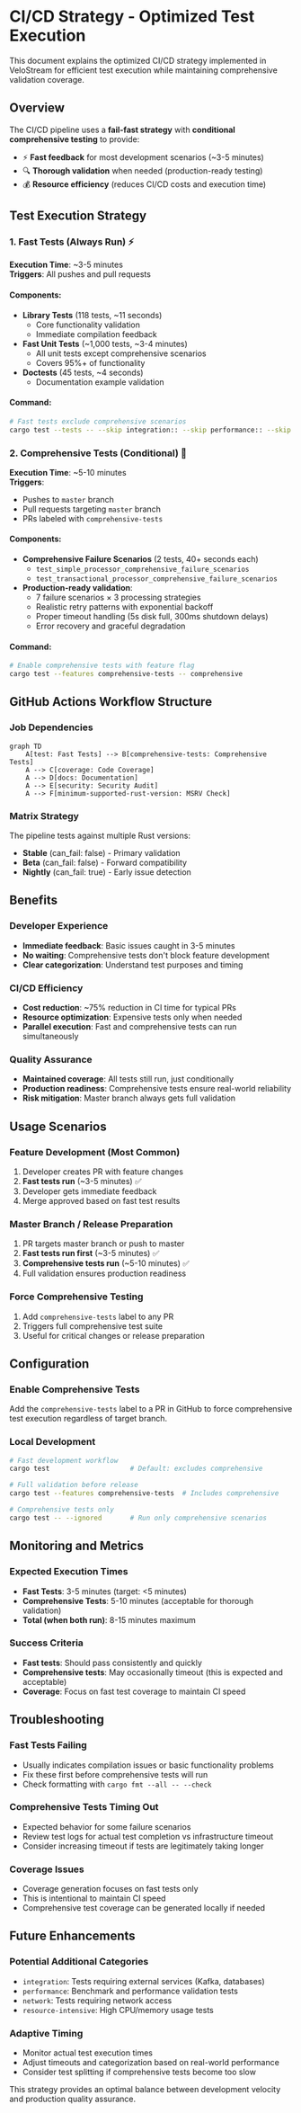# CI/CD Strategy - Optimized Test Execution

This document explains the optimized CI/CD strategy implemented in VeloStream for efficient test execution while maintaining comprehensive validation coverage.

## Overview

The CI/CD pipeline uses a **fail-fast strategy** with **conditional comprehensive testing** to provide:
- ⚡ **Fast feedback** for most development scenarios (~3-5 minutes)
- 🔍 **Thorough validation** when needed (production-ready testing)
- 💰 **Resource efficiency** (reduces CI/CD costs and execution time)

## Test Execution Strategy

### 1. Fast Tests (Always Run) ⚡
**Execution Time**: ~3-5 minutes  
**Triggers**: All pushes and pull requests

#### Components:
- **Library Tests** (118 tests, ~11 seconds)
  - Core functionality validation
  - Immediate compilation feedback
- **Fast Unit Tests** (~1,000 tests, ~3-4 minutes)
  - All unit tests except comprehensive scenarios
  - Covers 95%+ of functionality
- **Doctests** (45 tests, ~4 seconds)  
  - Documentation example validation

#### Command:
```bash
# Fast tests exclude comprehensive scenarios
cargo test --tests -- --skip integration:: --skip performance:: --skip comprehensive
```

### 2. Comprehensive Tests (Conditional) 🧪
**Execution Time**: ~5-10 minutes  
**Triggers**: 
- Pushes to `master` branch
- Pull requests targeting `master` branch
- PRs labeled with `comprehensive-tests`

#### Components:
- **Comprehensive Failure Scenarios** (2 tests, 40+ seconds each)
  - `test_simple_processor_comprehensive_failure_scenarios`
  - `test_transactional_processor_comprehensive_failure_scenarios`
- **Production-ready validation**:
  - 7 failure scenarios × 3 processing strategies
  - Realistic retry patterns with exponential backoff
  - Proper timeout handling (5s disk full, 300ms shutdown delays)
  - Error recovery and graceful degradation

#### Command:
```bash
# Enable comprehensive tests with feature flag
cargo test --features comprehensive-tests -- comprehensive
```

## GitHub Actions Workflow Structure

### Job Dependencies
```mermaid
graph TD
    A[test: Fast Tests] --> B[comprehensive-tests: Comprehensive Tests]
    A --> C[coverage: Code Coverage]
    A --> D[docs: Documentation]
    A --> E[security: Security Audit]
    A --> F[minimum-supported-rust-version: MSRV Check]
```

### Matrix Strategy
The pipeline tests against multiple Rust versions:
- **Stable** (can_fail: false) - Primary validation
- **Beta** (can_fail: false) - Forward compatibility  
- **Nightly** (can_fail: true) - Early issue detection

## Benefits

### Developer Experience
- **Immediate feedback**: Basic issues caught in 3-5 minutes
- **No waiting**: Comprehensive tests don't block feature development
- **Clear categorization**: Understand test purposes and timing

### CI/CD Efficiency
- **Cost reduction**: ~75% reduction in CI time for typical PRs
- **Resource optimization**: Expensive tests only when needed
- **Parallel execution**: Fast and comprehensive tests can run simultaneously

### Quality Assurance
- **Maintained coverage**: All tests still run, just conditionally
- **Production readiness**: Comprehensive tests ensure real-world reliability
- **Risk mitigation**: Master branch always gets full validation

## Usage Scenarios

### Feature Development (Most Common)
1. Developer creates PR with feature changes
2. **Fast tests run** (~3-5 minutes) ✅
3. Developer gets immediate feedback
4. Merge approved based on fast test results

### Master Branch / Release Preparation
1. PR targets master branch or push to master
2. **Fast tests run first** (~3-5 minutes) ✅  
3. **Comprehensive tests run** (~5-10 minutes) ✅
4. Full validation ensures production readiness

### Force Comprehensive Testing
1. Add `comprehensive-tests` label to any PR
2. Triggers full comprehensive test suite
3. Useful for critical changes or release preparation

## Configuration

### Enable Comprehensive Tests
Add the `comprehensive-tests` label to a PR in GitHub to force comprehensive test execution regardless of target branch.

### Local Development
```bash
# Fast development workflow
cargo test                    # Default: excludes comprehensive

# Full validation before release
cargo test --features comprehensive-tests  # Includes comprehensive

# Comprehensive tests only
cargo test -- --ignored       # Run only comprehensive scenarios
```

## Monitoring and Metrics

### Expected Execution Times
- **Fast Tests**: 3-5 minutes (target: <5 minutes)
- **Comprehensive Tests**: 5-10 minutes (acceptable for thorough validation)
- **Total (when both run)**: 8-15 minutes maximum

### Success Criteria
- **Fast tests**: Should pass consistently and quickly
- **Comprehensive tests**: May occasionally timeout (this is expected and acceptable)
- **Coverage**: Focus on fast test coverage to maintain CI speed

## Troubleshooting

### Fast Tests Failing
- Usually indicates compilation issues or basic functionality problems
- Fix these first before comprehensive tests will run
- Check formatting with `cargo fmt --all -- --check`

### Comprehensive Tests Timing Out
- Expected behavior for some failure scenarios
- Review test logs for actual test completion vs infrastructure timeout
- Consider increasing timeout if tests are legitimately taking longer

### Coverage Issues
- Coverage generation focuses on fast tests only
- This is intentional to maintain CI speed
- Comprehensive test coverage can be generated locally if needed

## Future Enhancements

### Potential Additional Categories
- `integration`: Tests requiring external services (Kafka, databases)
- `performance`: Benchmark and performance validation tests
- `network`: Tests requiring network access
- `resource-intensive`: High CPU/memory usage tests

### Adaptive Timing
- Monitor actual test execution times
- Adjust timeouts and categorization based on real-world performance
- Consider test splitting if comprehensive tests become too slow

This strategy provides an optimal balance between development velocity and production quality assurance.